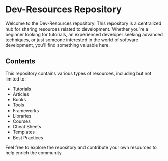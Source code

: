 # Dev-Resources Repository

Welcome to the Dev-Resources repository! This repository is a centralized hub for sharing resources related to development. Whether you're a beginner looking for tutorials, an experienced developer seeking advanced techniques, or just someone interested in the world of software development, you'll find something valuable here.

## Contents

This repository contains various types of resources, including but not limited to:

- Tutorials
- Articles
- Books
- Tools
- Frameworks
- Libraries
- Courses
- Cheat Sheets
- Templates
- Best Practices

Feel free to explore the repository and contribute your own resources to help enrich the community.
